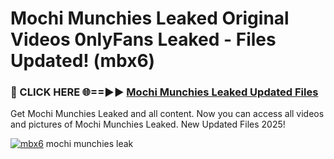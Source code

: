 # Mochi Munchies Leaked Original Videos 0nlyFans Leaked - Files Updated! (mbx6)

<h3>🔴 CLICK HERE 🌐==►► <a href="https://tinyurl.com/2jnfzry5" rel="nofollow">Mochi Munchies Leaked Updated Files</a></h3>

Get Mochi Munchies Leaked and all content. Now you can access all videos and pictures of Mochi Munchies Leaked. New Updated Files 2025!

[![mbx6](https://i.imgur.com/GyGTBgg.gif)](https://tinyurl.com/2jnfzry5)
mochi munchies leak